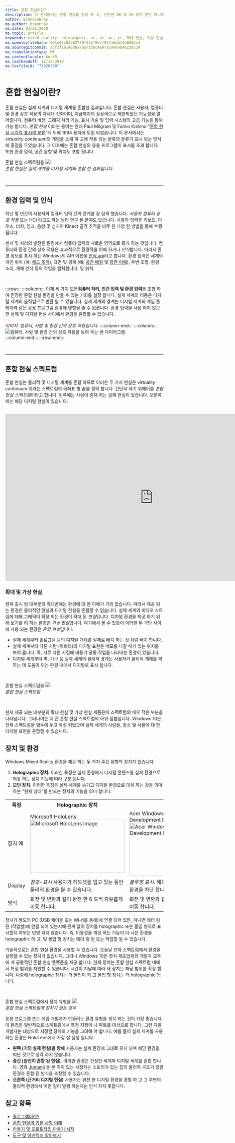 ```yaml
---
title: 혼합 현실이란?
description: 이 문서에서는 혼합 현실를 정의 하 고, 간단한 AR 및 VR 장치 뿐만 아니라 Microsoft HoloLens 및 Windows mixed reality 몰입 형 헤드셋과 같은 Windows Mixed Reality 장치와 혼합 현실 스펙트럼을 함께 보여 줍니다.
author: BrandonBray
ms.author: branbray
ms.date: 03/21/2018
ms.topic: article
keywords: mixed reality, holographic, ar, vr, mr, xr, 확대 현실, 가상 현실, 설명
ms.openlocfilehash: 601e42c03e827f0f531f9dcf937a0dd34b008dc3
ms.sourcegitcommit: 2cf3f19146d6a7ba71bbc4697a59064b4822b539
ms.translationtype: MT
ms.contentlocale: ko-KR
ms.lasthandoff: 11/12/2019
ms.locfileid: "73926780"
---
```

# <a name="what-is-mixed-reality"></a>혼합 현실이란?

혼합 현실은 실제 세계와 디지털 세계를 혼합한 결과입니다. 혼합 현실은 사용자, 컴퓨터 및 환경 상호 작용의 차세대 진화이며, 지금까지의 상상력으로 제한되었던 가능성을 열어줍니다. 컴퓨터 비전, 그래픽 처리 기능, 표시 기술 및 입력 시스템의 고급 기능을 통해 가능 합니다. *혼합 현실* 이라는 용어는 원래 Paul Milgram 및 Fumio Kishino "[혼합 현실 시각적 표시의 분류](https://etclab.mie.utoronto.ca/people/paul_dir/IEICE94/ieice.html)"에 의해 1994 용지에 도입 되었습니다. 이 문서에서는 *virtuality continuum*의 개념을 소개 하 고에 적용 되는 분류의 분류가 표시 되는 방식에 중점을 두었습니다. 그 이후에는 혼합 현실의 응용 프로그램이 표시를 초과 합니다. 또한 환경 입력, 공간 음향 및 위치도 포함 됩니다.

혼합 현실 스펙트럼을 ![](images/MixedRealitySpectrum-worlds.jpg)<br>
*혼합 현실은 실제 세계를 디지털 세계와 혼합 한 결과입니다.*

<br>

---

## <a name="environmental-input-and-perception"></a>환경 입력 및 인식

지난 몇 년간의 사용자와 컴퓨터 입력 간의 관계를 잘 탐색 했습니다. *사용자 컴퓨터 상호 작용* 또는 HCI 라고도 하는 널리 연구 된 분야도 있습니다. 사용자 입력은 키보드, 마우스, 터치, 잉크, 음성 및 심지어 Kinect 골격 추적을 비롯 한 다양 한 방법을 통해 수행 됩니다.

센서 및 처리의 발전은 환경에서 컴퓨터 입력의 새로운 영역으로 증가 하는 것입니다. 컴퓨터와 환경 간의 상호 작용은 효과적으로 환경적을 이해 하거나 *인식*합니다. 따라서 환경 정보를 표시 하는 Windows의 API 이름을 [인식 api](https://docs.microsoft.com/uwp/api/Windows.Perception)라고 합니다. 환경 입력은 세계의 개인 위치 (예: [헤드 추적](coordinate-systems.md)), 표면 및 경계 (예: [공간 매핑](spatial-mapping.md) 및 [장면 이해](scene-understanding.md)), 주변 조명, 환경 소리, 개체 인식 등의 작업을 캡처합니다. 및 위치.

<br>



:::row:::
    :::column:::
        이제 세 가지 모든**컴퓨터 처리, 인간 입력 및 환경 입력**을 조합 하 여 진정한 혼합 현실 환경을 만들 수 있는 기회를 설정 합니다. 실제 세계의 이동은 디지털 세계의 움직임으로 변환 될 수 있습니다. 실제 세계의 경계는 디지털 세계의 게임 플레이와 같은 응용 프로그램 환경에 영향을 줄 수 있습니다. 환경 입력을 사용 하지 않으면 실제 및 디지털 현실 사이에서 환경을 혼합할 수 없습니다.<br>
        <br>
        *이미지: 컴퓨터, 사람 및 환경 간의 상호 작용입니다.*
    :::column-end:::
        :::column:::
       ![컴퓨터, 사람 및 환경 간의 상호 작용을 보여 주는 벤 다이어그램](images/mixed-reality-venn-diagram-300px.png)<br> 
    :::column-end:::
:::row-end:::

<br>

---


## <a name="the-mixed-reality-spectrum"></a>혼합 현실 스펙트럼

혼합 현실는 물리적 및 디지털 세계를 혼합 하므로 이러한 두 가지 현실은 virtuality continuum 이라는 스펙트럼의 극좌표 형 끝을 정의 합니다. 간단히 하기 위해이를 *혼합 현실 스펙트럼*이라고 합니다. 왼쪽에는 사람이 존재 하는 실제 현실이 있습니다. 오른쪽에는 해당 디지털 현실이 있습니다.

<br>

<iframe width="940" height="530" src="https://www.youtube.com/embed/_xpI0JosYUk" frameborder="0" allow="accelerometer; autoplay; encrypted-media; gyroscope; picture-in-picture" allowfullscreen></iframe>

<br>

### <a name="augmented-vs-virtual-reality"></a>확대 및 가상 현실

현재 출시 된 대부분의 휴대폰에는 환경에 대 한 이해가 거의 없습니다. 따라서 제공 되는 환경은 물리적인 현실와 디지털 현실를 혼합할 수 없습니다. 실제 세계의 비디오 스트림에 대해 그래픽이 확장 되는 환경이 확대 된 *현실*입니다. 디지털 환경을 제공 하기 위해 보기를 려 하는 환경은 *가상 현실*입니다. 여기에서 볼 수 있듯이 이러한 두 극단 사이에 사용 되는 환경은 *혼합 현실*입니다.
* 실제 세계부터 홀로그램 등의 디지털 개체를 실제로 배치 하는 것 처럼 배치 합니다.
* 실제 세계부터 다른 사람 (아바타)의 디지털 표현은 메모를 나갈 때가 있는 위치를 보여 줍니다. 즉, 서로 다른 시점에 비동기 공동 작업을 나타내는 환경이 있습니다.
* 디지털 세계부터 벽, 가구 등 실제 세계의 물리적 경계는 사용자가 물리적 개체를 피하는 데 도움이 되는 환경 내에서 디지털로 표시 됩니다.


<br>

혼합 현실 스펙트럼을 ![](images/MixedRealitySpectrum.jpg)<br>
*혼합 현실 스펙트럼*

<br>

현재 제공 되는 대부분의 확대 현실 및 가상 현실 제품은이 스펙트럼의 매우 작은 부분을 나타냅니다. 그러나이는 더 큰 혼합 현실 스펙트럼의 하위 집합입니다. Windows 10은 전체 스펙트럼을 염두에 두고 작성 되었으며 실제 세계의 사람들, 장소 및 사물에 대 한 디지털 표현을 혼합할 수 있습니다.




## <a name="devices-and-experiences"></a>장치 및 환경


Windows Mixed Reality 환경을 제공 하는 두 가지 주요 유형의 장치가 있습니다.
1. **Holographic 장치.** 이러한 특징은 실제 환경에서 디지털 콘텐츠를 실제 환경으로 저장 하는 장치 기능에 따라 구분 됩니다.
2. **모던 장치.** 이러한 특징은 실제 세계를 숨기고 디지털 환경으로 대체 하는 것을 의미 하는 "현재 상태"를 만드는 장치의 기능을 의미 합니다.

<table>
<tr>
<th width="20%"> 특징</th><th width="40%"> Holographic 장치</th><th width="40%"> 몰입 형 장치</th>
</tr><tr>
<td> 장치 예</td><td> Microsoft HoloLens<br /> <img alt="Microsoft HoloLens image" width="300" height="169" src="images/mshololens-hero1-whitbg-rgb-300px.png" /></td><td> Acer Windows Mixed Reality Development Edition<br /> <img alt="Acer Windows Mixed Reality Development Edition image" width="300" height="169" src="images/acer-windows-mixed-reality-development-edition-headset-300px.jpg" /></td>
</tr><tr>
<td> Display</td><td> <i>참조-표시</i> 사용자가 헤드셋을 입고 있는 동안 물리적 환경을 볼 수 있습니다.</td><td> <i>불투명 표시.</i> 헤드셋을 입고 있는 동안 물리적 환경을 차단 합니다.</td>
</tr><tr>
<td> 방식</td><td> 회전 및 변환과 같이 완전 한 6 도씩 자유롭게 이동 합니다.</td><td> 회전 및 변환과 같이 완전 한 6 도씩 자유롭게 이동 합니다.</td>
</tr>
</table>

장치가 별도의 PC (USB 케이블 또는 Wi-fi를 통해)에 연결 되어 있든, 아니면 테더 링 된 (작업할)에 연결 되어 있는지에 관계 없이 장치를 holographic 또는 몰입 형으로 표시할지 여부는 반영 되지 않습니다. 즉, 이동성을 개선 하는 기능이 더 나은 환경을 holographic 하 고, 및 몰입 형 장치는 테더 링 된 또는 작업할 일 수 있습니다.


기술적으로는 혼합 현실 환경을 사용할 수 있습니다. 오늘날 전체 스펙트럼에서 환경을 실행할 수 있는 장치가 없습니다. 그러나 Windows 10은 장치 제조업체와 개발자 모두에 게 공통적인 혼합 현실 플랫폼을 제공 합니다. 현재 장치는 혼합 현실 스펙트럼 내에서 특정 범위를 지원할 수 있습니다. 시간이 지남에 따라 새 장치는 해당 범위를 확장 합니다. 나중에 holographic 장치는 더 몰입이 되 고 몰입 형 장치는 더 holographic 됩니다.

<br>

혼합 현실 스펙트럼에서 장치 유형을 ![](images/MixedRealitySpectrum-devices.jpg)<br>
*혼합 현실 스펙트럼에 장치가 있는 경우*

응용 프로그램 또는 게임 개발자가 만들려는 환경 유형을 생각 하는 것이 가장 좋습니다. 이 환경은 일반적으로 스펙트럼에서 특정 지점이 나 파트를 대상으로 합니다. 그런 다음 개발자는 대상으로 지정할 장치의 기능을 고려해 야 합니다. 예를 들어 실제 세계를 사용 하는 환경은 HoloLens에서 가장 잘 실행 됩니다.
* **왼쪽 (거의 실제 현실)을 향해** 사용자는 실제 환경에 그대로 유지 되며 해당 환경을 떠난 것으로 생각 하지 않습니다.
* **중간 (완전히 혼합 된 현실).** 이러한 환경은 진정한 세계와 디지털 세계를 혼합 합니다. 영화 [Jumanji](https://en.wikipedia.org/wiki/Jumanji) 을 본 적이 있는 시청자는 스토리가 있는 집의 물리적 구조가 정글 환경과 혼합 된 방식을 조정할 수 있습니다.
* **오른쪽 (근거리 디지털 현실)** 사용자는 완전 한 디지털 환경을 경험 하 고 그 주변의 물리적 환경에서 어떤 일이 발생 하는지는 인식 하지 못합니다.


## <a name="see-also"></a>참고 항목

* [홀로그램이란?](hologram.md)
* [혼합 현실의 기본 사항 이해](index.md#understand-the-basics)
* [만들기 및 프로토타입 만들기 시작](design.md)
* [도구 및 아키텍처 알아보기](development.md)

